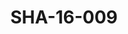 ---
pid: SHA-16-009
title: SHA-16-009
language: en
original_label: 
rights: Sharhabil Ahmed
location_of_original: Sharhabil Ahmed
photographer_or_studio: 
scanned_from: photograph 10 by 15
_date: '2005'
location: Britain, Manchester
description: Sharhabil Ahmed with an 'oud
additional_notes: 
permission_display: 'yes'
on_server: 'no'
on_website: 'no'
permalink: /photopages/en/SHA-16-009
layout: photo-page
---